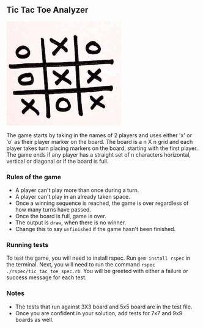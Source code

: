 ## Tic Tac Toe Analyzer

![tic tac toe image](./tictactoe.jpg)

The game starts by taking in the names of 2 players and uses either 'x' or 'o' as their player marker on the board. The board is a n X n grid and each player takes turn placing markers on the board, starting with the first player. The game ends if any player has a straight set of n characters horizontal, vertical or diagonal or if the board is full.

### Rules of the game

- A player can't play more than once during a turn.
- A player can't play in an already taken space.
- Once a winning sequence is reached, the game is over regardless of how many turns have passed.
- Once the board is full, game is over.
- The output is `draw`, when there is no winner.
- Change this to say `unfinished` if the game hasn't been finished.

### Running tests

To test the game, you will need to install rspec. Run `gem install rspec` in the terminal.
Next, you will need to run the command `rspec ./rspec/tic_tac_toe_spec.rb`.
You will be greeted with either a failure or success message for each test.

### Notes

- The tests that run against 3X3 board and 5x5 board are in the test file. 
- Once you are confident in your solution, add tests for 7x7 and 9x9 boards as well.

